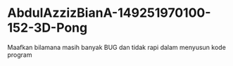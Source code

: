 # AbdulAzzizBianA-149251970100-152-3D-Pong

Maafkan bilamana masih banyak BUG dan tidak rapi dalam menyusun kode program 

